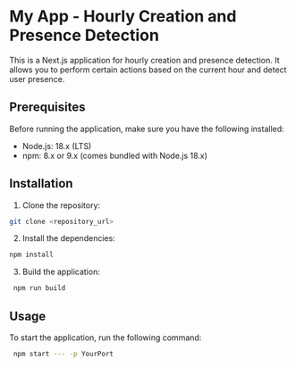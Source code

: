 # My App - Hourly Creation and Presence Detection

This is a Next.js application for hourly creation and presence detection. It allows you to perform certain actions based on the current hour and detect user presence.

## Prerequisites

Before running the application, make sure you have the following installed:

- Node.js: 18.x (LTS)
- npm: 8.x or 9.x (comes bundled with Node.js 18.x)

## Installation

1. Clone the repository:

```bash
git clone <repository_url>
```

2. Install the dependencies:

```bash
npm install
```

3. Build the application:

```bash
 npm run build
```

## Usage

To start the application, run the following command:

```bash
 npm start --- -p YourPort
```
